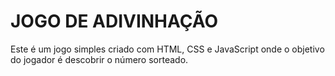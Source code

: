 <h1> JOGO DE ADIVINHAÇÃO </h1>
<p> Este é um jogo simples criado com HTML, CSS e JavaScript onde o objetivo do jogador é descobrir o número sorteado. </p>
